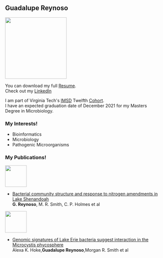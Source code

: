 <head>
    <link rel="shortcut icon" type="image/png" href="favicon.ico">
</head>

## Guadalupe Reynoso

<img src="https://media-exp1.licdn.com/dms/image/C4D03AQG2xPL0-ns7Gg/profile-displayphoto-shrink_800_800/0/1593097070428?e=1639008000&v=beta&t=R3cpYRQ2Osl5zLu6z4_xL4Li84XrqY4kOJye2pKuDTc" width=200/>

You can download my full [Resume](https://github.com/rnic92/GReynoso/blob/gh-pages/assets/Resume-GR.pdf). <!---or [CV](https://github.com/rnic92/GReynoso/assets/cv).  --->  
Check out my [LinkedIn](https://www.linkedin.com/in/guadalupe-reynoso)  


I am part of Virginia Tech's [IMSD](https://imsd.apsc.vt.edu/) Twelfth [Cohort](https://imsd.apsc.vt.edu/About/Scholars/twelfth-cohort.html).  
I have an expected graduation date of December 2021 for my Masters Degree in Microbiology.  
### My Interests!  
- Bioinformatics
- Microbiology
- Pathogenic Microorganisms


### My Publications!  
<a href="https://iwaponline.com/wst/article/80/4/675/69731/Bacterial-community-structure-and-response-to">
<img src="https://iwa.silverchair-cdn.com/iwa/content_public/journal/wst/80/4/10.2166_wst.2019.311/2/wst-em19545f02.png?Expires=1636738139&Signature=AE2sSy6RHYG79aIZxDy9F9D8YEkV7GXBn19o10Xyr8IEufZeAI1LvqNnhNE-md8sQaa6BfkT6MCdlZqFBgP-B-kPaQUchMpSq62Gjf4yQMyzVxp-atiBNiDftpvXkfjYygU9J7O-u7WVtbvKFAFJxGTvbk1QhRdPig45G6TOD5byHEahG0NZdeKREwS7y7gVdm-FKF~GDTxBNo~nv-Jxgfkz~6pmdgG-6OmvdKlwwfRSGpq3SXxHHfi8xcoGFRJWbzSuuaCMtMbEDW2Acv6O~DMjAL1OaR3sjg5nBvdH5su5HsyJkSFmpiY3KEou-Dr7jrf1o4mN627--E7fuzPc~g__&Key-Pair-Id=APKAIE5G5CRDK6RD3PGA" width=70>
</a>

- [Bacterial community structure and response to nitrogen amendments in Lake Shenandoah](https://iwaponline.com/wst/article/80/4/675/69731/Bacterial-community-structure-and-response-to)  
__G. Reynoso__, M. R. Smith, C. P. Holmes et al

<a href="https://journals.plos.org/plosone/article?id=10.1371/journal.pone.0257017">
<img src="https://journals.plos.org/plosone/article/figure/image?size=inline&id=info:doi/10.1371/journal.pone.0257017.g003" width=70>
</a>

- [Genomic signatures of Lake Erie bacteria suggest interaction in the Microcystis phycosphere](https://journals.plos.org/plosone/article?id=10.1371/journal.pone.0257017)  
Alexa K. Hoke,__Guadalupe Reynoso__,Morgan R. Smith et al
